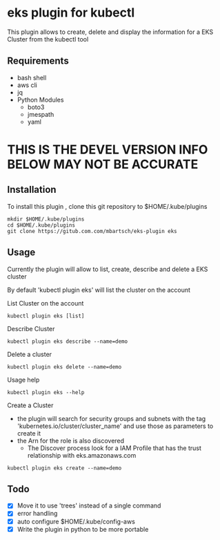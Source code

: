 # eks plugin for kubectl 
This plugin allows to create, delete and display the information for a EKS Cluster from the kubectl tool

## Requirements

* bash shell
* aws cli
* jq
* Python Modules
  * boto3
  * jmespath
  * yaml

# THIS IS THE DEVEL VERSION INFO BELOW MAY NOT BE ACCURATE

## Installation

To install this plugin , clone this git repository to $HOME/.kube/plugins

```
mkdir $HOME/.kube/plugins
cd $HOME/.kube/plugins
git clone https://gitub.com.com/mbartsch/eks-plugin eks
```

## Usage
Currently the plugin will allow to list, create, describe and delete a EKS cluster

By default 'kubectl plugin eks' will list the cluster on the account

List Cluster on the account
```
kubectl plugin eks [list]
```

Describe Cluster
```
kubectl plugin eks describe --name=demo
```

Delete a cluster
```
kubectl plugin eks delete --name=demo
```

Usage help
```
kubectl plugin eks --help
```

Create a Cluster
* the plugin will search for security groups and subnets with the tag 'kubernetes.io/cluster/cluster_name' and use those as parameters to create it
* the Arn for the role is also discovered
  * The Discover process look for a IAM Profile that has the trust relationship with eks.amazonaws.com

```
kubectl plugin eks create --name=demo
```

## Todo
- [X] Move it to use 'trees' instead of a single command
- [X] error handling
- [X] auto configure $HOME/.kube/config-aws
- [X] Write the plugin in python to be more portable
